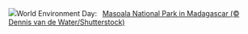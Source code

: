 ![](https://www.bing.com/th?id=OHR.MadagascarRiver_EN-US6642458773_UHD.jpg&w=1000)World Environment Day:&nbsp;&ensp;[Masoala National Park in Madagascar (© Dennis van de Water/Shutterstock)](https://www.bing.com/th?id=OHR.MadagascarRiver_EN-US6642458773_UHD.jpg)
<br><br/>
